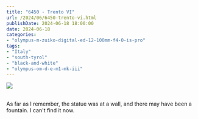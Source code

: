 ```yaml
---
title: "6450 - Trento VI"
url: /2024/06/6450-trento-vi.html
publishDate: 2024-06-18 18:00:00
date: 2024-06-18
categories:
- "olympus-m-zuiko-digital-ed-12-100mm-f4-0-is-pro"
tags:
- "Italy"
- "south-tyrol"
- "black-and-white"
- "olympus-om-d-e-m1-mk-iii"
---
```

<div class="container">
<div class="center"><a target="_blank" href="https://d25zfm9zpd7gm5.cloudfront.net/1200x1200/2020/20200905_120157_lr.jpg"><img class="webfeedsFeaturedVisual" src="https://d25zfm9zpd7gm5.cloudfront.net/0600x0600/2020/20200905_120157_lr.jpg" /></a></div>
</div>
<br />

As far as I remember, the statue was at a wall, and there
may have been a fountain. I can't find it now.
